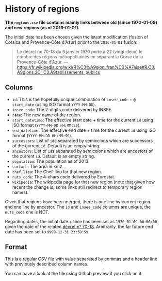 # History of regions

**The `regions.csv` file contains mainly links between old (since 1970-01-09) and new regions (as of 2016-01-01).**

The initial date has been chosen given the latest modification (fusion of Corsica and Provence-Côte d'Azur) prior to the `2016-01-01` fusion:

> Le décret no 70-18 du 9 janvier 1970 porte à 22 (vingt-deux) le nombre des régions métropolitaines en séparant la Corse de la Provence-Côte d'Azur. — https://fr.wikipedia.org/wiki/R%C3%A9gion_fran%C3%A7aise#R.C3.A9gions.2C_.C3.A9tablissements_publics


## Columns

* `id`: This is the hopefully unique combination of `insee_code` + `@` `start_date` (using ISO format `YYYY-MM-DD`).
* `insee_code`: The 2-digits code delivered by INSEE.
* `name`: The new name of the region.
* `start_datetime`: The effective start date + time for the current `id` using ISO format (`YYYY-MM-DD HH:MM:SS`).
* `end_datetime`: The effective end date + time for the current `id` using ISO format (`YYYY-MM-DD HH:MM:SS`).
* `successors`: List of `id`s separated by semicolons which are successors of the current `id`. Default is an empty string.
* `ancestors`: List of `id`s separated by semicolons which are ancestors of the current `id`. Default is an empty string.
* `population`: The population as of 2013.
* `surface`: The area in km2.
* `chef_lieu`: The Chef-lieu for that new region.
* `nuts_code`: The 4-chars code delivered by Eurostat.
* `wikipedia`: The wikipedia page for that new region (note that given how recent the change is, some links still redirect to temporary region names).

Given that regions have been merged, there is one line by current region and one line by ancestor. The `id` and `insee_code` columns are unique, the `nuts_code` one is NOT.

Regarding dates, the initial date + time has been set as `1970-01-09 00:00:00` given the date of the related [décret n° 70-18](https://fr.wikipedia.org/wiki/R%C3%A9gion_fran%C3%A7aise#R.C3.A9gions.2C_.C3.A9tablissements_publics). Arbitrarily, the far future end date has been set to `9999-12-31 23:59:59`.


## Format

This is a regular CSV file with value separated by commas and a header line with previously described column names.

You can have a look at the file using Github preview if you click on it.
